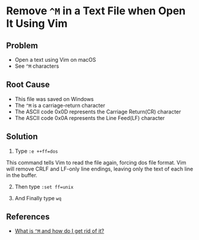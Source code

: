 # Remove `^M` in a Text File when Open It Using Vim

## Problem
* Open a text using Vim on macOS
* See `^M` characters

## Root Cause
* This file was saved on Windows
* The `^M` is a carriage-return character
* The ASCII code 0x0D represents the Carriage Return(CR) character
* The ASCII code 0x0A represents the Line Feed(LF) character

## Solution
1. Type `:e ++ff=dos`
  
  This command tells Vim to read the file again, forcing dos file format. Vim will remove CRLF and LF-only line endings, leaving only the text of each line in the buffer.

2. Then type `:set ff=unix`

3. And Finally type `wq`

## References
* [What is `^M` and how do I get rid of it?](https://unix.stackexchange.com/questions/32001/what-is-m-and-how-do-i-get-rid-of-it)
